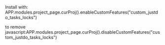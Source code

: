 Install with: APP.modules.project_page.curProj().enableCustomFeatures("custom_justdo_tasks_locks")

to remove
javascript:APP.modules.project_page.curProj().disableCustomFeatures("custom_justdo_tasks_locks")